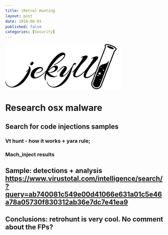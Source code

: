```yaml
---
title: (Retro) Hunting
layout: post
date: 2018-06-01
published: false
categories: [Security]
---
```


![Logo](/assets/images/jekyll-logo.png)

# Research osx malware 

## Search for code injections samples
### Vt hunt - how it works + yara rule;
### Mach_inject results

## Sample: detections + analysis https://www.virustotal.com/intelligence/search/?query=ab740081c549e00d41066e631a01c5e46a78a05730f830312ab36e7dc7e41ea9 

## Conclusions: retrohunt is very cool. No comment about the FPs?
